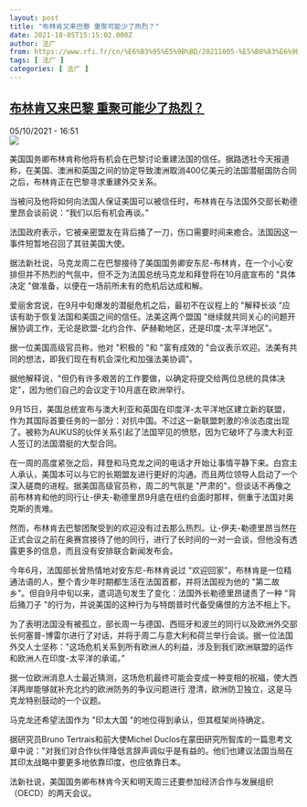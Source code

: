 ```yaml
---
layout: post
title: "布林肯又来巴黎 重聚可能少了热烈？"
date: 2021-10-05T15:15:02.000Z
author: 法广
from: https://www.rfi.fr/cn/%E6%B3%95%E5%9B%BD/20211005-%E5%B8%83%E6%9E%97%E8%82%AF%E5%8F%88%E6%9D%A5%E5%B7%B4%E9%BB%8E-%E9%87%8D%E8%81%9A%E5%8F%AF%E8%83%BD%E5%B0%91%E4%BA%86%E7%83%AD%E7%83%88
tags: [ 法广 ]
categories: [ 法广 ]
---
```

<!--1633446902000-->
[布林肯又来巴黎 重聚可能少了热烈？](https://www.rfi.fr/cn/%E6%B3%95%E5%9B%BD/20211005-%E5%B8%83%E6%9E%97%E8%82%AF%E5%8F%88%E6%9D%A5%E5%B7%B4%E9%BB%8E-%E9%87%8D%E8%81%9A%E5%8F%AF%E8%83%BD%E5%B0%91%E4%BA%86%E7%83%AD%E7%83%88)
------

<div>
<div>05/10/2021 - 16:51</div><img src="https://s.rfi.fr/media/display/55b597e8-25ca-11ec-8b55-005056a90284/000_9P63AZ.jpg"><div >                    <p>美国国务卿布林肯称他将有机会在巴黎讨论重建法国的信任。据路透社今天报道称，在美国、澳洲和英国之间的协定导致澳洲取消400亿美元的法国潜艇国防合同之后，布林肯正在巴黎寻求重建外交关系。</p><p>当被问及他将如何向法国人保证美国可以被信任时，布林肯在与法国外交部长勒德里昂会谈前说：“我们以后有机会再谈。”</p><p>法国政府表示，它被亲密盟友在背后捅了一刀，伤口需要时间来癒合。法国因这一事件短暂地召回了其驻美国大使。</p><p>据法新社说，马克龙周二在巴黎接待了美国国务卿安东尼-布林肯，在一个小心安排但并不热烈的气氛中，但不乏为法国总统马克龙和拜登将在10月底宣布的 "具体决定 "做准备，以便在一场前所未有的危机后达成和解。</p><p>爱丽舍宫说，在9月中旬爆发的潜艇危机之后，最初不在议程上的 "解释长谈 "应该有助于恢复法国和美国之间的信任。法美这两个盟国 "继续就共同关心的问题开展协调工作，无论是欧盟-北约合作、萨赫勒地区，还是印度-太平洋地区"。</p><p>据一位美国高级官员称，他对 "积极的 "和 "富有成效的 "会议表示欢迎。法美有共同的想法，即我们现在有机会深化和加强法美协调"。</p><p>据他解释说，"但仍有许多艰苦的工作要做，以确定将提交给两位总统的具体决定"，因为他们自己的会议定于10月底在欧洲举行。</p><p>9月15日，美国总统宣布与澳大利亚和英国在印度洋-太平洋地区建立新的联盟，作为其国际首要任务的一部分：对抗中国。不过这一新联盟刺激的冷淡态度出现了。被称为AUKUS的伙伴关系引起了法国罕见的愤怒，因为它破坏了与澳大利亚人签订的法国潜艇的大型合同。</p><p>在一周的高度紧张之后，拜登和马克龙之间的电话才开始让事情平静下来。白宫主人承认，美国本可以与它的长期盟友进行更好的沟通。而且两位领导人启动了一个深入磋商的进程。据美国高级官员称，周二的气氛是 "严肃的"，但谈话不再像之前布林肯和他的同行让-伊夫-勒德里昂9月底在纽约会面时那样，侧重于法国对奥克斯的责难。</p><p>然而，布林肯去巴黎团聚受到的欢迎没有过去那么热烈。让-伊夫-勒德里昂当然在正式会议之前在奥赛宫接待了他的同行，进行了长时间的一对一会谈，但他没有透露更多的信息，而且没有安排联合新闻发布会。</p><p>今年6月，法国部长曾热情地对安东尼-布林肯说过 "欢迎回家"，布林肯是一位精通法语的人，整个青少年时期都生活在法国首都，并将法国视为他的 "第二故乡"。但自9月中旬以来，遣词造句发生了变化：法国外长勒德里昂谴责了一种 "背后捅刀子 "的行为，并说美国的这种行为与特朗普时代备受痛恨的方法不相上下。</p><p>为了表明法国没有被孤立，部长周一与德国、西班牙和波兰的同行以及欧洲外交部长何塞普-博雷尔进行了对话，并将于周二与意大利和荷兰举行会谈。据一位法国外交人士坚称："这场危机关系到所有欧洲人的利益，涉及到我们欧洲联盟的运作和欧洲人在印度-太平洋的承诺。”</p><p>据一位欧洲消息人士最近猜测，这场危机最终可能会变成一种变相的祝福，使大西洋两岸能够就补充北约的欧洲防务的争议问题进行 澄清，欧洲防卫独立，这是马克龙特别鼓动的一个议题。</p><p>马克龙还希望法国作为 "印太大国 "的地位得到承认，但其框架尚待确定。</p><p>据研究员Bruno Tertrais和前大使Michel Duclos在蒙田研究所智库的一篇思考文章中说："对我们对合作伙伴降低言辞声调似乎是有益的。他们也建议法国当局在其印太战略中要更多地依靠印度，也应依靠日本。</p><p>法新社说，美国国务卿布林肯今天和明天周三还要参加经济合作与发展组织（OECD）的两天会议。</p>                                            <div data-selfpromo-newsletter>    </div>    <div data-selfpromo-app>    </div>                </div>
</div>

